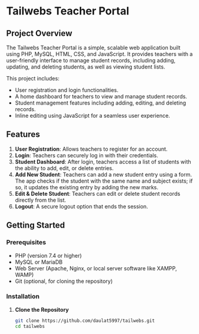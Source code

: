 # Tailwebs Teacher Portal

## Project Overview
The Tailwebs Teacher Portal is a simple, scalable web application built using PHP, MySQL, HTML, CSS, and JavaScript. It provides teachers with a user-friendly interface to manage student records, including adding, updating, and deleting students, as well as viewing student lists.

This project includes:
- User registration and login functionalities.
- A home dashboard for teachers to view and manage student records.
- Student management features including adding, editing, and deleting records.
- Inline editing using JavaScript for a seamless user experience.

## Features
1. **User Registration**: Allows teachers to register for an account.
2. **Login**: Teachers can securely log in with their credentials.
3. **Student Dashboard**: After login, teachers access a list of students with the ability to add, edit, or delete entries.
4. **Add New Student**: Teachers can add a new student entry using a form. The app checks if the student with the same name and subject exists; if so, it updates the existing entry by adding the new marks.
5. **Edit & Delete Student**: Teachers can edit or delete student records directly from the list.
6. **Logout**: A secure logout option that ends the session.

## Getting Started

### Prerequisites
- PHP (version 7.4 or higher)
- MySQL or MariaDB
- Web Server (Apache, Nginx, or local server software like XAMPP, WAMP)
- Git (optional, for cloning the repository)

### Installation

1. **Clone the Repository**
   ```bash
   git clone https://github.com/daulat5997/tailwebs.git
   cd tailwebs
